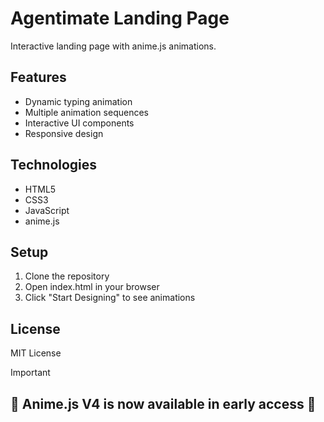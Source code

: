 # Agentimate Landing Page

Interactive landing page with anime.js animations.

## Features
- Dynamic typing animation
- Multiple animation sequences
- Interactive UI components
- Responsive design

## Technologies
- HTML5
- CSS3
- JavaScript
- anime.js

## Setup
1. Clone the repository
2. Open index.html in your browser
3. Click "Start Designing" to see animations

## License
MIT License

> [!IMPORTANT]
> ## 🎉 Anime.js V4 is now available in early access 🎉
>
